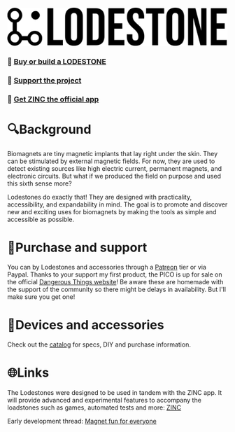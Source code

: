 
![Logo](https://github.com/AxelFougues/Lodestone-biomagnet-tools/blob/main/Logo/LodestoneWithNameAndBackground.png?raw=true)

### 🛒 [Buy or build a LODESTONE](https://github.com/AxelFougues/Lodestone-biomagnet-tools/wiki/Lodestone-and-accessories-catalog)
### 💚 [Support the project](https://www.patreon.com/AbyssWalkerDev)
### 📲 [Get ZINC the official app](https://play.google.com/store/apps/details?id=com.AzApps.ZINC)

# 🔍Background
Biomagnets are tiny magnetic implants that lay right under the skin. They can be stimulated by external magnetic fields. For now, they are used to detect existing sources like high electric current, permanent magnets, and electronic circuits. But what if we produced the field on purpose and used this sixth sense more?

Lodestones do exactly that! They are designed with practicality, accessibility, and expandability in mind. The goal is to promote and discover new and exciting uses for biomagnets by making the tools as simple and accessible as possible.

# 💚Purchase and support
You can by Lodestones and accessories through a [Patreon](https://www.patreon.com/AxelFougues) tier or via Paypal. Thanks to your support my first product, the PICO is up for sale on the official [Dangerous Things website](https://dangerousthings.com/product/lodestone-pico/)!
Be aware these are homemade with the support of the community so there might be delays in availability. But I'll make sure you get one!

# 🧲Devices and accessories

Check out the [catalog](https://github.com/AxelFougues/Lodestone-biomagnet-tools/wiki/Lodestone-and-accessories-catalog) for specs, DIY and purchase information.

# 🌐Links

 The Lodestones were designed to be used in tandem with the ZINC app. It will provide advanced and experimental features to accompany the loadstones such as games, automated tests and more: [ZINC](https://play.google.com/store/apps/details?id=com.AzApps.ZINC&hl=en)

 Early development thread: [Magnet fun for everyone](https://forum.dangerousthings.com/t/finger-magnet-fun-for-everyone/18642)
